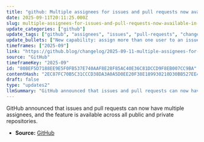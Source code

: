 ```yaml
---
title: "github: Multiple assignees for issues and pull requests now available in all repositories"
date: 2025-09-11T20:11:25.000Z
slug: multiple-assignees-for-issues-and-pull-requests-now-available-in-all-repositories
update_categories: ["github"]
update_tags: ["github", "assignees", "issues", "pull-requests", "changelog", "collaboration", "release"]
update_bullets: ["New capability: assign more than one user to an issue or pull request.", "Availability: rollout completed for all public and private repositories — no opt-in required.", "Benefit: easier shared ownership and collaboration on issues and pull requests.", "Source: announcement posted on the GitHub Blog changelog."]
timeframes: ["2025-09"]
link: "https://github.blog/changelog/2025-09-11-multiple-assignees-for-issues-and-pull-requests-now-available-in-all-repositories"
source: "GitHub"
timeframeKey: "2025-09"
id: "80BEF5D7188EE9E5F0FB537E740AAF8E28F85AC40E36C81DCCD9F8EB007CC9BA"
contentHash: "2EC87FC70B5C31CCCD38DA3A0A5D0EE20F38E189930210D30BB527EE43020273"
draft: false
type: "updates2"
llmSummary: "GitHub announced that issues and pull requests can now have multiple assignees, and the feature is available across all public and private repositories."
---
```


GitHub announced that issues and pull requests can now have multiple assignees, and the feature is available across all public and private repositories.

- **Source:** [GitHub](https://github.blog/changelog/2025-09-11-multiple-assignees-for-issues-and-pull-requests-now-available-in-all-repositories)
